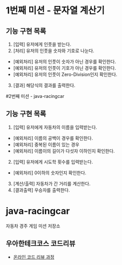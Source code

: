 # 1번째 미션 - 문자열 계산기
## 기능 구현 목록
1. [입력] 유저에게 인풋을 받는다.
2. [처리] 유저의 인풋을 숫자와 기호로 나눈다.
* [예외처리] 유저의 인풋이 숫자가 아닌 경우를 확인한다.
* [예외처리] 유저의 인풋이 기호가 아닌 경우를 확인한다.
* [예외처리] 유저의 인풋이 Zero-Division인지 확인한다.
3. [결과] 해당식의 결과를 출력한다.

#2번째 미션 - java-racingcar
## 기능 구현 목록
1. [입력] 유저에게 자동차의 이름을 입력받는다.
* [예외처리] 이름의 공백이 경우를 확인한다.
* [예외처리] 중복된 이름이 있는 경우
* [예외처리] 이름이의 길이가 다섯자 이하인지 확인한다.
2. [입력] 유저에게 시도학 횟수를 입력받는다.
* [예외처리] 0이하의 숫자인지 확인한다.
3. [계산/출력] 자동차가 간 거리를 계산한다.
4. [결과출력] 우승자를 출력한다.

# java-racingcar
자동차 경주 게임 미션 저장소

## 우아한테크코스 코드리뷰
* [온라인 코드 리뷰 과정](https://github.com/woowacourse/woowacourse-docs/blob/master/maincourse/README.md)